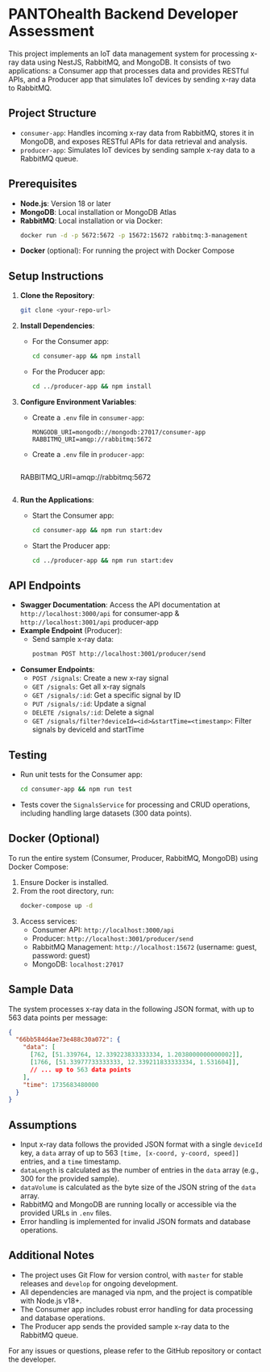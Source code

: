 # PANTOhealth Backend Developer Assessment

This project implements an IoT data management system for processing x-ray data using NestJS, RabbitMQ, and MongoDB. It consists of two applications: a Consumer app that processes data and provides RESTful APIs, and a Producer app that simulates IoT devices by sending x-ray data to RabbitMQ.

## Project Structure
- `consumer-app`: Handles incoming x-ray data from RabbitMQ, stores it in MongoDB, and exposes RESTful APIs for data retrieval and analysis.
- `producer-app`: Simulates IoT devices by sending sample x-ray data to a RabbitMQ queue.

## Prerequisites
- **Node.js**: Version 18 or later
- **MongoDB**: Local installation or MongoDB Atlas
- **RabbitMQ**: Local installation or via Docker:
  ```bash
  docker run -d -p 5672:5672 -p 15672:15672 rabbitmq:3-management
  ```
- **Docker** (optional): For running the project with Docker Compose

## Setup Instructions
1. **Clone the Repository**:
   ```bash
   git clone <your-repo-url>
   ```

2. **Install Dependencies**:
   - For the Consumer app:
     ```bash
     cd consumer-app && npm install
     ```
   - For the Producer app:
     ```bash
     cd ../producer-app && npm install
     ```

3. **Configure Environment Variables**:
   - Create a `.env` file in `consumer-app`:
     ```env
     MONGODB_URI=mongodb://mongodb:27017/consumer-app
     RABBITMQ_URI=amqp://rabbitmq:5672
     ```
   - Create a `.env` file in `producer-app`:
     ```env
    RABBITMQ_URI=amqp://rabbitmq:5672
     ```

4. **Run the Applications**:
   - Start the Consumer app:
     ```bash
     cd consumer-app && npm run start:dev
     ```
   - Start the Producer app:
     ```bash
     cd ../producer-app && npm run start:dev
     ```

## API Endpoints
- **Swagger Documentation**: Access the API documentation at `http://localhost:3000/api` for consumer-app & `http://localhost:3001/api` producer-app
- **Example Endpoint** (Producer):
  - Send sample x-ray data:
    ```bash
    postman POST http://localhost:3001/producer/send
    ```
- **Consumer Endpoints**:
  - `POST /signals`: Create a new x-ray signal
  - `GET /signals`: Get all x-ray signals
  - `GET /signals/:id`: Get a specific signal by ID
  - `PUT /signals/:id`: Update a signal
  - `DELETE /signals/:id`: Delete a signal
  - `GET /signals/filter?deviceId=<id>&startTime=<timestamp>`: Filter signals by deviceId and startTime

## Testing
- Run unit tests for the Consumer app:
  ```bash
  cd consumer-app && npm run test
  ```
- Tests cover the `SignalsService` for processing and CRUD operations, including handling large datasets (300 data points).

## Docker (Optional)
To run the entire system (Consumer, Producer, RabbitMQ, MongoDB) using Docker Compose:
1. Ensure Docker is installed.
2. From the root directory, run:
   ```bash
   docker-compose up -d
   ```
3. Access services:
   - Consumer API: `http://localhost:3000/api`
   - Producer: `http://localhost:3001/producer/send`
   - RabbitMQ Management: `http://localhost:15672` (username: guest, password: guest)
   - MongoDB: `localhost:27017`

## Sample Data
The system processes x-ray data in the following JSON format, with up to 563 data points per message:
```json
{
  "66bb584d4ae73e488c30a072": {
    "data": [
      [762, [51.339764, 12.339223833333334, 1.2038000000000002]],
      [1766, [51.33977733333333, 12.339211833333334, 1.531604]],
      // ... up to 563 data points
    ],
    "time": 1735683480000
  }
}
```

## Assumptions
- Input x-ray data follows the provided JSON format with a single `deviceId` key, a `data` array of up to 563 `[time, [x-coord, y-coord, speed]]` entries, and a `time` timestamp.
- `dataLength` is calculated as the number of entries in the `data` array (e.g., 300 for the provided sample).
- `dataVolume` is calculated as the byte size of the JSON string of the `data` array.
- RabbitMQ and MongoDB are running locally or accessible via the provided URLs in `.env` files.
- Error handling is implemented for invalid JSON formats and database operations.

## Additional Notes
- The project uses Git Flow for version control, with `master` for stable releases and `develop` for ongoing development.
- All dependencies are managed via npm, and the project is compatible with Node.js v18+.
- The Consumer app includes robust error handling for data processing and database operations.
- The Producer app sends the provided sample x-ray data to the RabbitMQ queue.

For any issues or questions, please refer to the GitHub repository or contact the developer.
